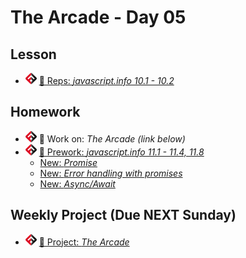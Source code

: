 # The Arcade - Day 05

## Lesson
<!-- - ![FSA](/logo.png) [📺 Lecture]() -->
<!-- - ![FSA](/logo.png) [👾 Demo Code - JS](demo.js) -->
- ![FSA](/logo.png) [🔬 Reps: *javascript.info 10.1 - 10.2*](https://javascript.info/try-catch)

## Homework
- ![FSA](/logo.png) 🔬 Work on: *The Arcade (link below)*
- ![FSA](/logo.png) [📖 Prework: *javascript.info 11.1 - 11.4, 11.8*](https://javascript.info/callbacks)
  - [New: *Promise*](https://javascript.info/promise-basics)
  - [New: *Error handling with promises*](https://javascript.info/promise-error-handling)
  - [New: *Async/Await*](https://javascript.info/async-await)

## Weekly Project (Due NEXT Sunday)
- ![FSA](/logo.png) [🔬 Project: *The Arcade*](https://learn.fullstackacademy.com/workshop/5e5c090ee91ce200041c09a9/landing)
